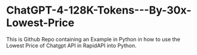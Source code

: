 # ChatGPT-4-128K-Tokens---By-30x-Lowest-Price
This is Github Repo containing an Example in Python in how to use the Lowest Price of Chatgpt API in RapidAPI into Python.
